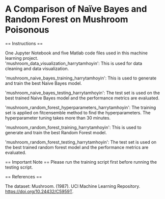 # A Comparison of Naïve Bayes and Random Forest on Mushroom Poisonous
== Instructions ==

One Jupyter Notebook and five Matlab code files used in this machine learning project.  
'mushroom_data_visualization_harrytamhoyin':
This is used for data cleaning and data visualization. 

'mushroom_naive_bayes_training_harrytamhoyin': 
This is used to generate and train the best Naive Bayes model.

'mushroom_naive_bayes_testing_harrytamhoyin': 
The test set is used on the best trained Naive Bayes model and the performance metrics are evaluated.

'mushroom_random_forest_hyperparameters_harrytamhoyin':
The training set is applied on fitcensemble method to find the hyperparameters.
The hyperparameter tuning takes more than 30 minutes. 

'mushroom_random_forest_training_harrytamhoyin': 
This is used to generate and train the best Random Forest model.

'mushroom_random_forest_testing_harrytamhoyin': 
The test set is used on the best trained random forest model and the performance metrics are evaluated.

== Important Note ==
Please run the training script first before running the testing script.  

== References ==

The dataset:
Mushroom. (1987). UCI Machine Learning Repository. https://doi.org/10.24432/C5959T.
